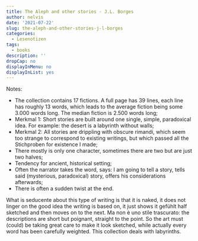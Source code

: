 ```yaml
---
title: The Aleph and other stories - J.L. Borges
author: nelvis
date: '2021-07-22'
slug: the-aleph-and-other-stories-j-l-borges
categories:
  - Lesenotizen
tags:
  - books
description: ''
dropCap: no
displayInMenu: no
displayInList: yes
---
```


Notes:
* The collection contains 17 fictions. A full page has 39 lines, each line has roughly 13 words, which leads to the average fiction being some 3.000 words long. The median fiction is 2.500 words long;
* Merkmal 1: Short stories are built around one single, simple, paradoxical idea. For example: the desert is a labyrinth without walls;
* Merkmal 2: All stories are drippling with obscure rimandi, which seem too strange to correspond to existing writings, but which passed all the Stichproben for existence I made;
* There mostly is only one character, sometimes there are two but are just two halves;
* Tendency for ancient, historical setting;
* Often the narrator takes the word, says: I am going to tell a story, tells said (mysterious, paradoxical) story, offers his considerations afterwards;
* There is often a sudden twist at the end.

What is seducente about this type of writing is that it is naked, it does not linger on the good idea the writing is based on, it just shows it gefühlt half sketched and then moves on to the next. Ma non è uno stile trascurato: the descriptions are short but poignant, straight to the point. So the art must (could) be taking great care to make it look sketched, while actually every word has been carefully weighted. This collection deals with labyrinths.